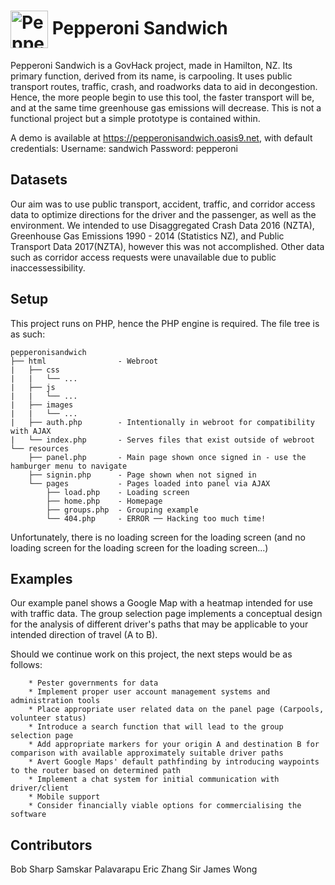 # <img src="https://pepperonisandwich.oasis9.net/images/pepperonisandwich.jpg" width="60px" align="center" alt="Pepperoni Sandwich"> Pepperoni Sandwich

Pepperoni Sandwich is a GovHack project, made in Hamilton, NZ.
Its primary function, derived from its name, is carpooling. It uses public transport routes, traffic, crash, and roadworks data to aid in decongestion.
Hence, the more people begin to use this tool, the faster transport will be, and at the same time greenhouse gas emissions will decrease.
This is not a functional project but a simple prototype is contained within.

A demo is available at https://pepperonisandwich.oasis9.net, with default credentials:
	Username: sandwich
	Password: pepperoni

## Datasets

Our aim was to use public transport, accident, traffic, and corridor access data to optimize directions for the driver and the passenger, as well as the environment.
We intended to use Disaggregated Crash Data 2016 (NZTA), Greenhouse Gas Emissions 1990 - 2014 (Statistics NZ), and Public Transport Data 2017(NZTA), however this was not accomplished.
Other data such as corridor access requests were unavailable due to public inaccessessibility.

## Setup

This project runs on PHP, hence the PHP engine is required.
The file tree is as such:

```
pepperonisandwich
├── html				- Webroot
|	├── css
|	|	└── ...
|	├── js
|	|	└── ...
|	├── images
|	|	└── ...
|	├── auth.php		- Intentionally in webroot for compatibility with AJAX
|	└── index.php		- Serves files that exist outside of webroot
└── resources
	├── panel.php		- Main page shown once signed in - use the hamburger menu to navigate
	├── signin.php		- Page shown when not signed in
	└── pages			- Pages loaded into panel via AJAX
		├── load.php	- Loading screen
		├── home.php	- Homepage
		├── groups.php	- Grouping example
		└── 404.php		- ERROR ── Hacking too much time!
```

Unfortunately, there is no loading screen for the loading screen (and no loading screen for the loading screen for the loading screen...)

## Examples

Our example panel shows a Google Map with a heatmap intended for use with traffic data.
The group selection page implements a conceptual design for the analysis of different driver's paths that may be applicable to your intended direction of travel (A to B).

Should we continue work on this project, the next steps would be as follows:
```
	* Pester governments for data
	* Implement proper user account management systems and administration tools
	* Place appropriate user related data on the panel page (Carpools, volunteer status)
	* Introduce a search function that will lead to the group selection page
	* Add appropriate markers for your origin A and destination B for comparison with available approximately suitable driver paths
	* Avert Google Maps' default pathfinding by introducing waypoints to the router based on determined path
	* Implement a chat system for initial communication with driver/client
	* Mobile support
	* Consider financially viable options for commercialising the software
```

## Contributors

Bob Sharp
Samskar Palavarapu
Eric Zhang
Sir James Wong